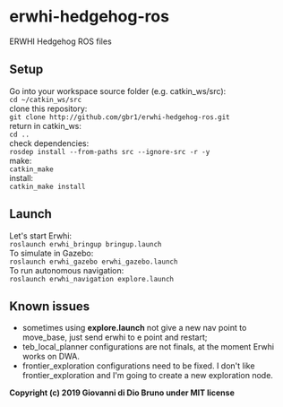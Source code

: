 # erwhi-hedgehog-ros
ERWHI Hedgehog ROS files

## Setup
Go into your workspace source folder (e.g. catkin_ws/src): <br>
`cd ~/catkin_ws/src` <br>
clone this repository: <br>
`git clone http://github.com/gbr1/erwhi-hedgehog-ros.git` <br>
return in catkin_ws: <br>
`cd ..` <br>
check dependencies: <br>
`rosdep install --from-paths src --ignore-src -r -y` <br>
make: <br>
`catkin_make` <br>
install: <br>
`catkin_make install` <br>

## Launch
Let's start Erwhi: <br>
`roslaunch erwhi_bringup bringup.launch` <br>
To simulate in Gazebo: <br>
`roslaunch erwhi_gazebo erwhi_gazebo.launch` <br>
To run autonomous navigation: <br>
`roslaunch erwhi_navigation explore.launch` <br>


## Known issues
* sometimes using **explore.launch** not give a new nav point to move_base, just send erwhi to e point and restart;
* teb_local_planner configurations are not finals, at the moment Erwhi works on DWA.
* frontier_exploration configurations need to be fixed.  I don't like frontier_exploration and I'm going to create a new exploration node.


__Copyright (c) 2019 Giovanni di Dio Bruno under MIT license__
